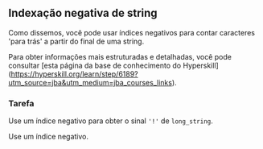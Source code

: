 ## Indexação negativa de string

Como dissemos, você pode usar índices negativos para contar caracteres 'para trás' a partir
do final de uma string.

Para obter informações mais estruturadas e detalhadas, você pode consultar [esta página da base de conhecimento do Hyperskill] (https://hyperskill.org/learn/step/6189?utm_source=jba&utm_medium=jba_courses_links).

### Tarefa
Use um índice negativo para obter o sinal `'!'` de `long_string`.

<div class='hint'> Use um índice negativo. </div>